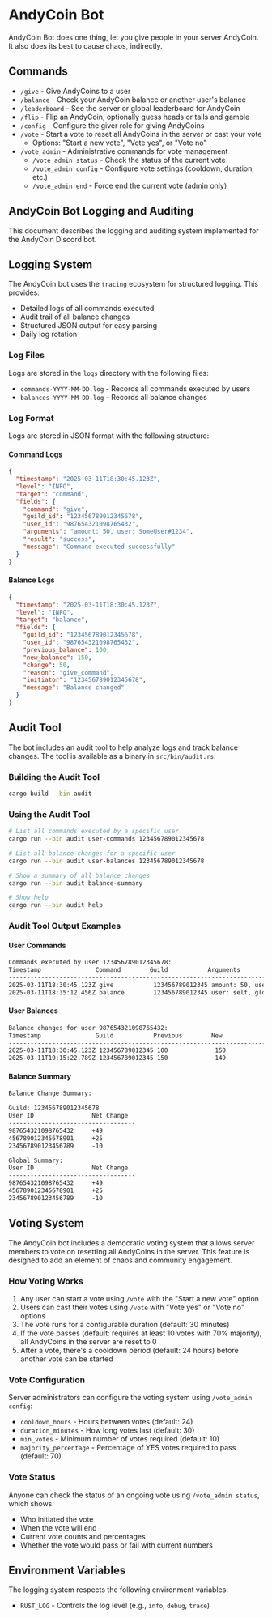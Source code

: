 # AndyCoin Bot

AndyCoin Bot does one thing, let you give people in your server AndyCoin. It also does its best to cause chaos, indirectly.

## Commands

- `/give` - Give AndyCoins to a user
- `/balance` - Check your AndyCoin balance or another user's balance
- `/leaderboard` - See the server or global leaderboard for AndyCoin
- `/flip` - Flip an AndyCoin, optionally guess heads or tails and gamble
- `/config` - Configure the giver role for giving AndyCoins
- `/vote` - Start a vote to reset all AndyCoins in the server or cast your vote
  - Options: "Start a new vote", "Vote yes", or "Vote no"
- `/vote_admin` - Administrative commands for vote management
  - `/vote_admin status` - Check the status of the current vote
  - `/vote_admin config` - Configure vote settings (cooldown, duration, etc.)
  - `/vote_admin end` - Force end the current vote (admin only)

## AndyCoin Bot Logging and Auditing

This document describes the logging and auditing system implemented for the AndyCoin Discord bot.

## Logging System

The AndyCoin bot uses the `tracing` ecosystem for structured logging. This provides:

- Detailed logs of all commands executed
- Audit trail of all balance changes
- Structured JSON output for easy parsing
- Daily log rotation

### Log Files

Logs are stored in the `logs` directory with the following files:

- `commands-YYYY-MM-DD.log` - Records all commands executed by users
- `balances-YYYY-MM-DD.log` - Records all balance changes

### Log Format

Logs are stored in JSON format with the following structure:

#### Command Logs

```json
{
  "timestamp": "2025-03-11T18:30:45.123Z",
  "level": "INFO",
  "target": "command",
  "fields": {
    "command": "give",
    "guild_id": "123456789012345678",
    "user_id": "987654321098765432",
    "arguments": "amount: 50, user: SomeUser#1234",
    "result": "success",
    "message": "Command executed successfully"
  }
}
```

#### Balance Logs

```json
{
  "timestamp": "2025-03-11T18:30:45.123Z",
  "level": "INFO",
  "target": "balance",
  "fields": {
    "guild_id": "123456789012345678",
    "user_id": "987654321098765432",
    "previous_balance": 100,
    "new_balance": 150,
    "change": 50,
    "reason": "give_command",
    "initiator": "123456789012345678",
    "message": "Balance changed"
  }
}
```

## Audit Tool

The bot includes an audit tool to help analyze logs and track balance changes. The tool is available as a binary in `src/bin/audit.rs`.

### Building the Audit Tool

```bash
cargo build --bin audit
```

### Using the Audit Tool

```bash
# List all commands executed by a specific user
cargo run --bin audit user-commands 123456789012345678

# List all balance changes for a specific user
cargo run --bin audit user-balances 123456789012345678

# Show a summary of all balance changes
cargo run --bin audit balance-summary

# Show help
cargo run --bin audit help
```

### Audit Tool Output Examples

#### User Commands

```txt
Commands executed by user 123456789012345678:
Timestamp               Command        Guild           Arguments                                 Result    
----------------------------------------------------------------------------------------------------
2025-03-11T18:30:45.123Z give           123456789012345 amount: 50, user: SomeUser#1234          success   
2025-03-11T18:35:12.456Z balance        123456789012345 user: self, global: false                success   
```

#### User Balances

```txt
Balance changes for user 987654321098765432:
Timestamp               Guild           Previous        New             Change    Reason               Initiator      
--------------------------------------------------------------------------------------------------------------
2025-03-11T18:30:45.123Z 123456789012345 100             150             +50       give_command         123456789012345
2025-03-11T19:15:22.789Z 123456789012345 150             149             -1        flip_bet             987654321098765
```

#### Balance Summary

```txt
Balance Change Summary:

Guild: 123456789012345678
User ID                Net Change     
-----------------------------------
987654321098765432     +49            
456789012345678901     +25            
234567890123456789     -10            

Global Summary:
User ID                Net Change     
-----------------------------------
987654321098765432     +49            
456789012345678901     +25            
234567890123456789     -10            
```

## Voting System

The AndyCoin bot includes a democratic voting system that allows server members to vote on resetting all AndyCoins in the server. This feature is designed to add an element of chaos and community engagement.

### How Voting Works

1. Any user can start a vote using `/vote` with the "Start a new vote" option
2. Users can cast their votes using `/vote` with "Vote yes" or "Vote no" options
3. The vote runs for a configurable duration (default: 30 minutes)
4. If the vote passes (default: requires at least 10 votes with 70% majority), all AndyCoins in the server are reset to 0
5. After a vote, there's a cooldown period (default: 24 hours) before another vote can be started

### Vote Configuration

Server administrators can configure the voting system using `/vote_admin config`:

- `cooldown_hours` - Hours between votes (default: 24)
- `duration_minutes` - How long votes last (default: 30)
- `min_votes` - Minimum number of votes required (default: 10)
- `majority_percentage` - Percentage of YES votes required to pass (default: 70)

### Vote Status

Anyone can check the status of an ongoing vote using `/vote_admin status`, which shows:

- Who initiated the vote
- When the vote will end
- Current vote counts and percentages
- Whether the vote would pass or fail with current numbers

## Environment Variables

The logging system respects the following environment variables:

- `RUST_LOG` - Controls the log level (e.g., `info`, `debug`, `trace`)
